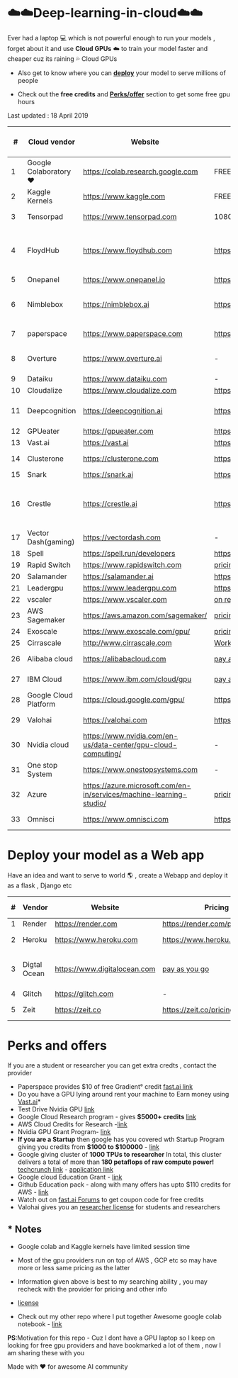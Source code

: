 # ☁️☁️Deep-learning-in-cloud☁️☁️
Ever had a laptop 💻 which is not powerful enough to run your models , forget about it and use **Cloud GPUs** ☁️ to train your model faster and cheaper cuz its raining 💦 Cloud GPUs



* Also get to know where you can [**deploy**](https://github.com/zszazi/Deep-learning-in-cloud/blob/master/README.md#deploy-your-model-as-a-web-app) your model to serve millions of people

* Check out the **free credits** and [**Perks/offer**](https://github.com/zszazi/Deep-learning-in-cloud/blob/master/README.md#perks-and-offers) section to get some free gpu hours 

Last updated : 18 April 2019

 |# | Cloud vendor   |      Website      |  Pricing | Free Trial / Free Credits | 
| ---|----------|---------| -------- | ----------|
|1 | Google Colaboratory❤️ | https://colab.research.google.com | FREE | FREE FOREVER* | 
|2 | Kaggle Kernels |   https://www.kaggle.com |  FREE | FREE FOREVER* |
|3| Tensorpad | https://www.tensorpad.com |  1080ti at $0.49/hour | 5 free GPU hours |
|4| FloydHub | https://www.floydhub.com | https://www.floydhub.com/pricing | free 2 GPU powerups in 14 days [trial plan](https://docs.floydhub.com/faqs/plans/#what-is-in-the-trial-plan) |
|5| Onepanel | https://www.onepanel.io | https://www.onepanel.io/pricing | - |
|6| Nimblebox | https://nimblebox.ai | https://nimblebox.ai/plans | free $5 worth of cloud credits|
|7| paperspace | https://www.paperspace.com | https://www.paperspace.com/pricing | $10 credits |
|8| Overture |https://www.overture.ai | - | free credits on signup|
|9| Dataiku | https://www.dataiku.com | - | [Free Plans](https://www.dataiku.com/dss/trynow/free-edition/) |
|10| Cloudalize | https://www.cloudalize.com | https://www.cloudalize.com/pricing/ | - |
|11|Deepcognition| https://deepcognition.ai | https://deepcognition.ai/products/ | Desktop version [free](https://deepcognition.ai/products/desktop/) to use |
|12| GPUeater | https://gpueater.com | https://gpueater.com/#pricing | - |
|13| Vast.ai| https://vast.ai | https://vast.ai/console/create/ | -|
|14| Clusterone | https://clusterone.com | https://clusterone.com/pricing | $25 Sign up credit |
|15| Snark | https://snark.ai | https://scale.snark.ai/pricing | - |
|16| Crestle |https://crestle.ai | https://crestle.ai/#pricing| 1 hour of free GPU usage on sign up [fast.ai](https://course.fast.ai/start_crestle.html#pricing) |
|17| Vector Dash(gaming) | https://vectordash.com |-| free 7 day plan|
|18| Spell | https://spell.run/developers| https://spell.run/pricing | -|
|19|Rapid Switch|https://www.rapidswitch.com|[pricing](https://www.rapidswitch.com/dedicated-servers/low-price-guarantee/)|-|
|20| Salamander|https://salamander.ai|https://salamander.ai|-|
|21| Leadergpu | https://www.leadergpu.com | https://www.leadergpu.com | - |
|22| vscaler | https://www.vscaler.com |[on request](https://www.vscaler.com/private-cloud-appliance/)| -|
|23| AWS Sagemaker |https://aws.amazon.com/sagemaker/ |[pricing](https://aws.amazon.com/sagemaker/pricing/) | [Free plans](https://aws.amazon.com/free/) |
|24| Exoscale |https://www.exoscale.com/gpu/|[pricing](https://www.exoscale.com/pricing/#/gpu/small) |-|
|25|Cirrascale|http://www.cirrascale.com| [Work station](http://www.cirrascale.com/pricing_waas.php)|-|
|26| Alibaba cloud |https://alibabacloud.com|[pay as you go](https://www.alibabacloud.com/product/gpu/pricing)| $300 [credits](https://www.alibabacloud.com/campaign/free-trial)
|27|IBM Cloud|https://www.ibm.com/cloud/gpu|[pay as you go](https://www.alibabacloud.com/product/gpu/pricing)|$200 [credits](https://console.bluemix.net/registration/free)|
|28|Google Cloud Platform|https://cloud.google.com/gpu/|https://cloud.google.com/pricing/|$300 [credits](https://cloud.google.com/free/)|
|29| Valohai|https://valohai.com| https://valohai.com/pricing/ | free trial avaliable|
|30| Nvidia cloud|https://www.nvidia.com/en-us/data-center/gpu-cloud-computing/|-|-|
|31|One stop System|https://www.onestopsystems.com|-|-|
|32| Azure|https://azure.microsoft.com/en-in/services/machine-learning-studio/|[pricing](https://azure.microsoft.com/en-in/pricing/)| $200 [credits](https://azure.microsoft.com/en-us/free/)
|33| Omnisci | https://www.omnisci.com | https://www.omnisci.com/cloud | 14 day free trial|


# Deploy your model as a Web app
Have an idea and want to serve to world 🌎 , create a Webapp and deploy it as a flask , Django  etc

 |# | Vendor   |      Website      |  Pricing | Free Trial / Free Credits |
| ---|----------|---------| -------- | ----------|
| 1  | Render  | https://render.com  |  https://render.com/pricing |-|
|  2 |  Heroku |  https://www.heroku.com |  https://www.heroku.com/pricing | [Free plan](https://www.heroku.com/free) (model<500MB)|
|  3 | Digtal Ocean  | https://www.digitalocean.com  |  [pay as you go](https://www.digitalocean.com/pricing/) | free $100 credits with [github student pack](https://education.github.com/pack)|
| 4 | Glitch | https://glitch.com |-|-|
| 5 | Zeit | https://zeit.co | https://zeit.co/pricing | Free plan available|

# Perks and offers
If you are a student or researcher you can get extra credts , contact the provider

* Paperspace provides $10 of free Gradient° credit [fast.ai link](https://course.fast.ai/start_gradient.html#promotional-credit)
* Do you have a GPU lying around rent your machine to Earn money using [Vast.ai](https://vast.ai/console/host/setup/)*
* Test Drive Nvidia GPU [link](https://www.nvidia.com/en-us/data-center/tesla/gpu-test-drive/)
* Google Cloud Research program - gives **$5000+ credits** [link](https://lp.google-mkto.com/gcp-research-credits-FAQ.html)
* AWS Cloud Credits for Research -[link](https://aws.amazon.com/research-credits/)
* Nvidia GPU Grant Program- [link](https://developer.nvidia.com/academic_gpu_seeding)
* **If you are a Startup** then google has you covered wth Startup Program giving you credits from **$1000 to $100000** - [link](https://cloud.google.com/developers/startups/)
* Google giving cluster of **1000 TPUs to researcher** In total, this cluster delivers a total of more than **180 petaflops of raw compute power!** [techcrunch link](https://techcrunch.com/2017/05/17/the-tensorflow-research-cloud-program-gives-the-latest-cloud-tpus-to-scientists/)  - [application link](https://www.tensorflow.org/tfrc/)
* Google cloud Education Grant - [link](https://cloud.google.com/edu/)
* Github Education pack - along with many offers has upto $110 credits for AWS - [link](https://education.github.com/pack)
* Watch out on [fast.ai Forums](https://forums.fast.ai) to get coupon code for free credits
* Valohai gives you an [researcher license](https://valohai.com/research-license/) for students and researchers

## * Notes
* Google colab and Kaggle kernels have limited session time 
* Most of the gpu providers run on top of AWS , GCP etc so may have more or less same pricing as the latter
* Information given above is best to my searching ability , you may recheck with the provider for pricing and other info
* [license](https://github.com/zszazi/Deep-learning-in-cloud/blob/master/LICENSE)

* Check out my other repo where I put together Awesome google colab notebook - [link](https://github.com/zszazi/awesome-collection-of-google-colab-notebooks)






 **PS**:Motivation for this repo - Cuz I dont have a GPU laptop so I keep on looking for free gpu providers and have bookmarked a lot of them , now I am sharing these with you
 
 Made with ❤️ for awesome AI community
